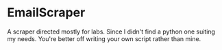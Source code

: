 # EmailScraper
A scraper directed mostly for labs. Since I didn't find a python one suiting my needs.
You're better off writing your own script rather than mine. 
